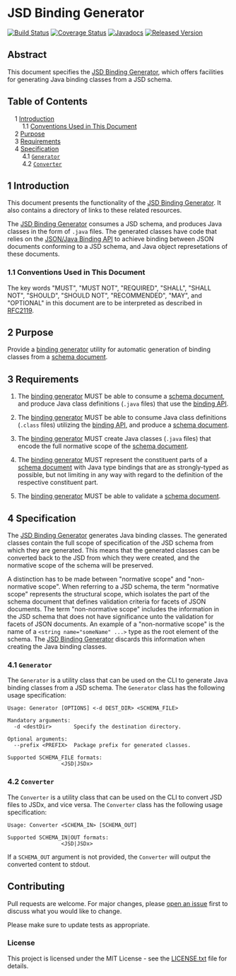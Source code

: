 # JSD Binding Generator

[![Build Status](https://travis-ci.org/jsonxorg/jsonx.png)](https://travis-ci.org/jsonxorg/jsonx)
[![Coverage Status](https://coveralls.io/repos/github/jsonxorg/jsonx/badge.svg)](https://coveralls.io/github/jsonxorg/jsonx)
[![Javadocs](https://www.javadoc.io/badge/org.jsonx/generator.svg)](https://www.javadoc.io/doc/org.jsonx/generator)
[![Released Version](https://img.shields.io/maven-central/v/org.jsonx/generator.svg)](https://mvnrepository.com/artifact/org.jsonx/generator)

## Abstract

This document specifies the <ins>JSD Binding Generator</ins>, which offers facilities for generating Java binding classes from a JSD schema.

## Table of Contents

<samp>&nbsp;&nbsp;</samp>1 [Introduction][#introduction]<br>
<samp>&nbsp;&nbsp;&nbsp;&nbsp;</samp>1.1 [Conventions Used in This Document][#conventions]<br>
<samp>&nbsp;&nbsp;</samp>2 [Purpose][#purpose]<br>
<samp>&nbsp;&nbsp;</samp>3 [Requirements][#requirements]<br>
<samp>&nbsp;&nbsp;</samp>4 [Specification][#specification]<br>
<samp>&nbsp;&nbsp;&nbsp;&nbsp;</samp>4.1 [`Generator`][#generator]<br>
<samp>&nbsp;&nbsp;&nbsp;&nbsp;</samp>4.2 [`Converter`][#converter]

## 1 Introduction

This document presents the functionality of the <ins>JSD Binding Generator</ins>. It also contains a directory of links to these related resources.

The <ins>JSD Binding Generator</ins> consumes a JSD schema, and produces Java classes in the form of `.java` files. The generated classes have code that relies on the <ins>JSON/Java Binding API</ins> to achieve binding between JSON documents conforming to a JSD schema, and Java object represetations of these documents.

### 1.1 Conventions Used in This Document

The key words "MUST", "MUST NOT", "REQUIRED", "SHALL", "SHALL NOT", "SHOULD", "SHOULD NOT", "RECOMMENDED", "MAY", and "OPTIONAL" in this document are to be interpreted as described in [RFC2119](https://www.ietf.org/rfc/rfc2119.txt).

## 2 Purpose

Provide a <ins>binding generator</ins> utility for automatic generation of binding classes from a <ins>schema document</ins>.

## 3 Requirements

1. The <ins>binding generator</ins> MUST be able to consume a <ins>schema document</ins>, and produce Java class definitions (`.java` files) that use the <ins>binding API</ins>.

1. The <ins>binding generator</ins> MUST be able to consume Java class definitions (`.class` files) utilizing the <ins>binding API</ins>, and produce a <ins>schema document</ins>.

1. The <ins>binding generator</ins> MUST create Java classes (`.java` files) that encode the full normative scope of the <ins>schema document</ins>.

1. The <ins>binding generator</ins> MUST represent the constituent parts of a <ins>schema document</ins> with Java type bindings that are as strongly-typed as possible, but not limiting in any way with regard to the definition of the respective constituent part.

1. The <ins>binding generator</ins> MUST be able to validate a <ins>schema document</ins>.

## 4 Specification

The <ins>JSD Binding Generator</ins> generates Java binding classes. The generated classes contain the full scope of specification of the JSD schema from which they are generated. This means that the generated classes can be converted back to the JSD from which they were created, and the normative scope of the schema will be preserved.

A distinction has to be made between "normative scope" and "non-normative scope". When referring to a JSD schema, the term "normative scope" represents the structural scope, which isolates the part of the schema document that defines validation criteria for facets of JSON documents. The term "non-normative scope" includes the information in the JSD schema that does not have significance unto the validation for facets of JSON documents. An example of a "non-normative scope" is the name of a `<string name="someName" ...>` type as the root element of the schema. The <ins>JSD Binding Generator</ins> discards this information when creating the Java binding classes.

### 4.1 `Generator`

The `Generator` is a utility class that can be used on the CLI to generate Java binding classes from a JSD schema. The `Generator` class has the following usage specification:

```
Usage: Generator [OPTIONS] <-d DEST_DIR> <SCHEMA_FILE>

Mandatory arguments:
  -d <destDir>       Specify the destination directory.

Optional arguments:
  --prefix <PREFIX>  Package prefix for generated classes.

Supported SCHEMA_FILE formats:
                 <JSD|JSDx>
```

### 4.2 `Converter`

The `Converter` is a utility class that can be used on the CLI to convert JSD files to JSDx, and vice versa. The `Converter` class has the following usage specification:

```
Usage: Converter <SCHEMA_IN> [SCHEMA_OUT]

Supported SCHEMA_IN|OUT formats:
                 <JSD|JSDx>
```

If a `SCHEMA_OUT` argument is not provided, the `Converter` will output the converted content to stdout.

## Contributing

Pull requests are welcome. For major changes, please [open an issue](../../issues) first to discuss what you would like to change.

Please make sure to update tests as appropriate.

### License

This project is licensed under the MIT License - see the [LICENSE.txt](LICENSE.txt) file for details.

[#introduction]: #1-introduction
[#conventions]: #11-conventions-used-in-this-document
[#purpose]: #2-purpose
[#requirements]: #3-requirements
[#specification]: #4-specification
[#generator]: #41-generator
[#converter]: #42-converter